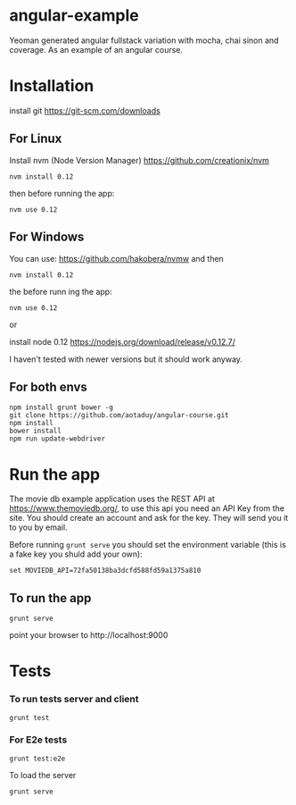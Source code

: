 # angular-example
Yeoman generated angular fullstack variation with mocha, chai sinon and coverage.
As an example of an angular course.

# Installation
install git https://git-scm.com/downloads

## For Linux
Install nvm (Node Version Manager)
https://github.com/creationix/nvm

````
nvm install 0.12
````
then before running the app:
````
nvm use 0.12
````

## For Windows
You can use:
https://github.com/hakobera/nvmw
and then
````
nvm install 0.12
````
the before runn ing the app:
````
nvm use 0.12
````

or

install node 0.12 https://nodejs.org/download/release/v0.12.7/

I haven't tested with newer versions but it should work anyway.

## For both envs
````
npm install grunt bower -g
git clone https://github.com/aotaduy/angular-course.git
npm install
bower install
npm run update-webdriver
````

# Run the app

The movie db example application uses the REST API at https://www.themoviedb.org/, to use this api you need an API Key from the site. You should create an account and ask for the key. They will send you it to you by email.

Before running ``grunt serve`` you should set the environment variable (this is a fake key you shuld add your own):
````
set MOVIEDB_API=72fa50138ba3dcfd588fd59a1375a810
````

## To run the app
````
grunt serve
````
point your browser to http://localhost:9000

# Tests
### To run tests server and client
````
grunt test
````

### For E2e tests
````
grunt test:e2e
````

To load the server
````
grunt serve
````
